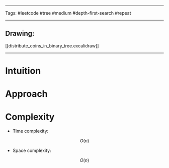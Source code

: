 

----

Tags: #leetcode #tree #medium #depth-first-search #repeat

----

## Drawing:
[[distribute_coins_in_binary_tree.excalidraw]]

----


# Intuition

<!-- Describe your first thoughts on how to solve this problem. -->

  

# Approach

<!-- Describe your approach to solving the problem. -->

  

# Complexity

- Time complexity:

 $$O(n)$$

  

- Space complexity:

$$O(n)$$